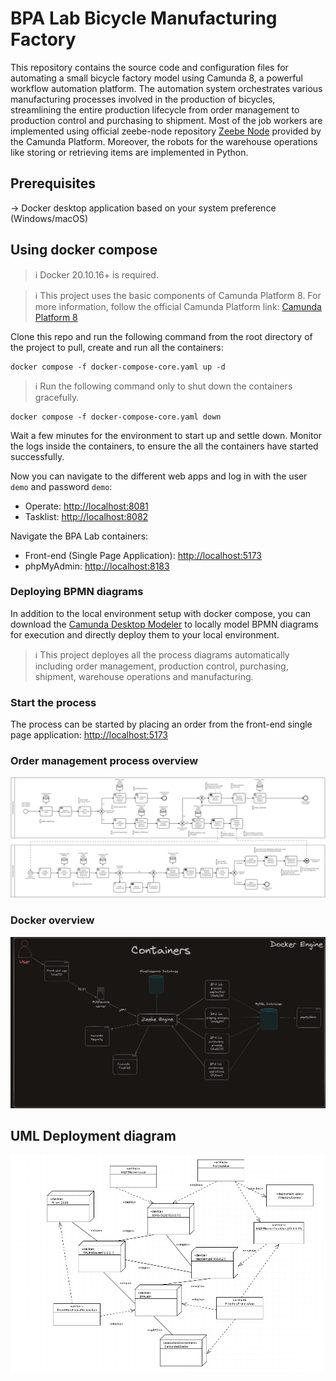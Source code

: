 # BPA Lab Bicycle Manufacturing Factory

This repository contains the source code and configuration files for automating a small bicycle factory model using Camunda 8, a powerful workflow automation platform. The automation system orchestrates various manufacturing processes involved in the production of bicycles, streamlining the entire production lifecycle from order management to production control and purchasing to shipment. Most of the job workers are implemented using official zeebe-node repository [Zeebe Node](https://github.com/camunda-community-hub/zeebe-client-node-js) provided by the Camunda Platform. Moreover, the robots for the warehouse operations like storing or retrieving items are implemented in Python.

## Prerequisites

-> Docker desktop application based on your system preference (Windows/macOS)

## Using docker compose

> :information_source: Docker 20.10.16+ is required.

> :information_source: This project uses the basic components of Camunda Platform 8. For more information, follow the official Camunda Platform link: [Camunda Platform 8](https://github.com/camunda/camunda-platform) 

Clone this repo and run the following command from the root directory of the project to pull, create and run all the containers:

```
docker compose -f docker-compose-core.yaml up -d
```

> :information_source: Run the following command only to shut down the containers gracefully.

```
docker compose -f docker-compose-core.yaml down
```

Wait a few minutes for the environment to start up and settle down. Monitor the logs inside the containers, to ensure the all the containers have started successfully.

Now you can navigate to the different web apps and log in with the user `demo` and password `demo`:
- Operate: [http://localhost:8081](http://localhost:8081)
- Tasklist: [http://localhost:8082](http://localhost:8082)

Navigate the BPA Lab containers:
- Front-end (Single Page Application): [http://localhost:5173](http://localhost:5173)
- phpMyAdmin: [http://localhost:8183](http://localhost:8183)

### Deploying BPMN diagrams

In addition to the local environment setup with docker compose, you can download the [Camunda Desktop Modeler](https://camunda.com/download/modeler/) to locally model BPMN diagrams for execution and directly deploy them to your local environment.

> :information_source: This project deployes all the process diagrams automatically including order management, production control, purchasing, shipment, warehouse operations and manufacturing.

### Start the process

The process can be started by placing an order from the front-end single page application: [http://localhost:5173](http://localhost:5173)

### Order management process overview

![process image](https://github.com/BpaLabTHCologne/bpa_lab_demonstration_factory/blob/main/docs/OrderManagementProcess.png?raw=true)


### Docker overview

![docker_overview](https://github.com/BpaLabTHCologne/bpa_lab_demonstration_factory/blob/main/docs/docker-overview.png?raw=true)

## UML Deployment diagram

![deployment](https://github.com/BpaLabTHCologne/bpa_lab_demonstration_factory/blob/main/docs/BPALABDeploymentDiagram.png?raw=true")
